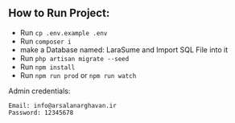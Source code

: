 ## How to Run Project:

- Run ```cp .env.example .env```
- Run ```composer i```
- make a Database named: LaraSume and Import SQL File into it
- Run ```php artisan migrate --seed```
- Run ```npm install```
- Run ```npm run prod``` or ```npm run watch```

Admin credentials:

```
Email: info@arsalanarghavan.ir
Password: 12345678
```
